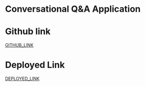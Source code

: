 # Conversational Q&A Application

# Github link

[GITHUB_LINK](https://github.com/rupali-12/EX_26_Conversational_QA)

# Deployed Link

[DEPLOYED_LINK]()
